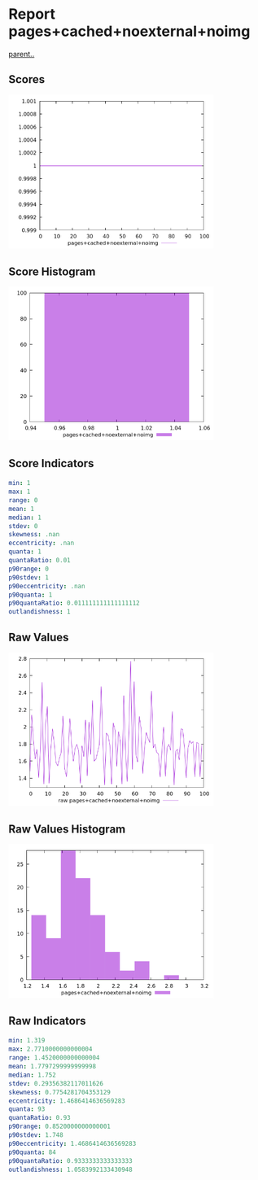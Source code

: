 # Report pages+cached+noexternal+noimg

[parent..](./..)  


## Scores

![score](./score.png)  

## Score Histogram

![hist](./hist.png)  

## Score Indicators

```yaml
min: 1
max: 1
range: 0
mean: 1
median: 1
stdev: 0
skewness: .nan
eccentricity: .nan
quanta: 1
quantaRatio: 0.01
p90range: 0
p90stdev: 1
p90eccentricity: .nan
p90quanta: 1
p90quantaRatio: 0.011111111111111112
outlandishness: 1

```

## Raw Values

![raw](./raw.png)  

## Raw Values Histogram

![raw hist](./raw_hist.png)  

## Raw Indicators

```yaml
min: 1.319
max: 2.7710000000000004
range: 1.4520000000000004
mean: 1.7797299999999998
median: 1.752
stdev: 0.29356382117011626
skewness: 0.7754281704353129
eccentricity: 1.4686414636569283
quanta: 93
quantaRatio: 0.93
p90range: 0.8520000000000001
p90stdev: 1.748
p90eccentricity: 1.4686414636569283
p90quanta: 84
p90quantaRatio: 0.9333333333333333
outlandishness: 1.0583992133430948

```

<style>
  img {
    max-width: 80%;
  }
</style>
      

